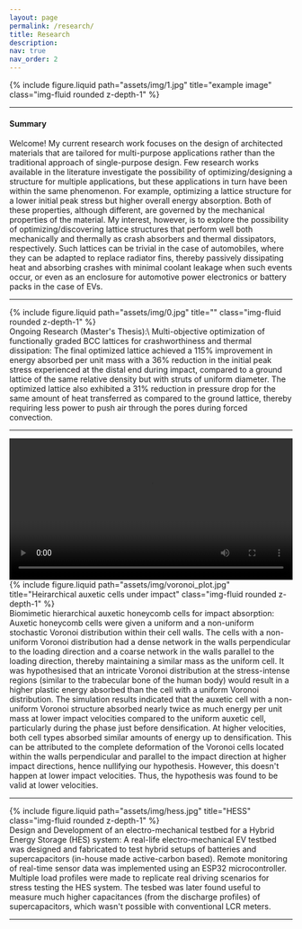 ```yaml
---
layout: page
permalink: /research/
title: Research
description:
nav: true
nav_order: 2
---
```


<div class="row">
    <div class="col-sm mt-3 mt-md-0">
        {% include figure.liquid path="assets/img/1.jpg" title="example image" class="img-fluid rounded z-depth-1" %}
    </div>
</div>

---

#### Summary
Welcome! My current research work focuses on the design of architected materials that are tailored for multi-purpose applications rather than the traditional approach of single-purpose design. Few research works available in the literature investigate the possibility of optimizing/designing a structure for multiple applications, but these applications in turn have been within the same phenomenon. For example, optimizing a lattice structure for a lower initial peak stress but higher overall energy absorption. Both of these properties, although different, are governed by the mechanical properties of the material. My interest, however, is to explore the possibility of optimizing/discovering lattice structures that perform well both mechanically and thermally as crash absorbers and thermal dissipators, respectively. Such lattices can be trivial in the case of automobiles, where they can be adapted to replace radiator fins, thereby passively dissipating heat and absorbing crashes with minimal coolant leakage when such events occur, or even as an enclosure for automotive power electronics or battery packs in the case of EVs.

---

<div class="row">
    <div class="col-sm mt-3 mt-md-0">
        {% include figure.liquid path="assets/img/0.jpg" title="" class="img-fluid rounded z-depth-1" %}
    </div>
</div>
<div class="caption">
     Ongoing Research (Master's Thesis):\
    Multi-objective optimization of functionally graded BCC lattices for crashworthiness and thermal dissipation: The final optimized lattice achieved a 115% improvement in energy absorbed per unit mass with a 36% reduction in the initial peak stress experienced at the distal end during impact, compared to a ground lattice of the same relative density but with struts of uniform diameter. The optimized lattice also exhibited a 31% reduction in pressure drop for the same amount of heat transferred as compared to the  ground lattice, thereby requiring less power to push air through the pores during forced convection.
</div>

---

<div class="img-fluid rounded z-depth-1 mb-3">
  <video controls preload="metadata" width="100%">
    <source src="{{ '/assets/video/voronoi.mp4' | relative_url }}" type="video/mp4">
    Your browser does not support the video tag.
  </video>
</div>
<div class="row">
    <div class="col-sm mt-3 mt-md-0">
        {% include figure.liquid path="assets/img/voronoi_plot.jpg" title="Heirarchical auxetic cells under impact" class="img-fluid rounded z-depth-1" %}
    </div>
</div>
<div class="caption">
    Biomimetic hierarchical auxetic honeycomb cells for impact absorption: Auxetic honeycomb cells were given a uniform and a non-uniform stochastic Voronoi distribution within their cell walls. The cells with a non-uniform Voronoi distribution had a dense network in the walls perpendicular to the loading direction and a coarse network in the walls parallel to the loading direction, thereby maintaining a similar mass as the uniform cell. It was hypothesised that an intricate Voronoi distribution at the stress-intense regions (similar to the trabecular bone of the human body) would result in a higher plastic energy absorbed than the cell with a uniform Voronoi distribution. The simulation results indicated that the auxetic cell with a non-uniform Voronoi structure absorbed nearly twice as much energy per unit mass at lower impact velocities compared to the uniform auxetic cell, particularly during the phase just before densification. At higher velocities, both cell types absorbed similar amounts of energy up to densification. This can be attributed to the complete deformation of the Voronoi cells located within the walls perpendicular and parallel to the impact direction at higher impact directions, hence nullifying our hypothesis. However, this doesn't happen at lower impact velocities. Thus, the hypothesis was found to be valid at lower velocities.
</div>

---

<div class="row">
    <div class="col-sm mt-3 mt-md-0">
        {% include figure.liquid path="assets/img/hess.jpg"  title="HESS" class="img-fluid rounded z-depth-1" %}
    </div>
</div>
<div class="caption">
    Design and Development of an electro-mechanical testbed for a Hybrid Energy Storage (HES) system: A real-life electro-mechanical EV testbed was designed and fabricated to test hybrid setups of batteries and supercapacitors (in-house made active-carbon based). Remote monitoring of real-time sensor data was implemented using an ESP32 microcontroller. Multiple load profiles were made to replicate real driving scenarios for stress testing the HES system. The tesbed was later found useful to measure much higher capacitances (from the discharge profiles) of supercapacitors, which wasn't possible with conventional LCR meters.
</div>

---
